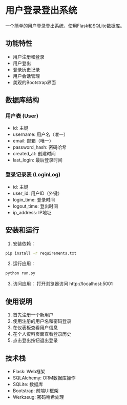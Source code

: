 # 用户登录登出系统

一个简单的用户登录登出系统，使用Flask和SQLite数据库。

## 功能特性

- 用户注册和登录
- 用户登出
- 登录历史记录
- 用户会话管理
- 美观的Bootstrap界面

## 数据库结构

### 用户表 (User)
- id: 主键
- username: 用户名（唯一）
- email: 邮箱（唯一）
- password_hash: 密码哈希
- created_at: 创建时间
- last_login: 最后登录时间

### 登录记录表 (LoginLog)
- id: 主键
- user_id: 用户ID（外键）
- login_time: 登录时间
- logout_time: 登出时间
- ip_address: IP地址

## 安装和运行

1. 安装依赖：
```bash
pip install -r requirements.txt
```

2. 运行应用：
```bash
python run.py
```

3. 访问应用：
打开浏览器访问 http://localhost:5001

## 使用说明

1. 首先注册一个新用户
2. 使用注册的用户名和密码登录
3. 在仪表板查看用户信息
4. 在个人资料页面查看登录历史
5. 点击登出按钮退出登录

## 技术栈

- Flask: Web框架
- SQLAlchemy: ORM数据库操作
- SQLite: 数据库
- Bootstrap: 前端UI框架
- Werkzeug: 密码哈希处理 
